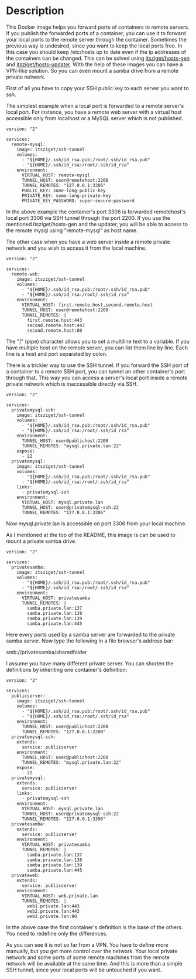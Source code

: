 # Description

This Docker image helps you forward ports of containers to remote servers.
If you publish the forwarded ports of a container, you can use it to forward your local ports to the remote server through the container.
Sometimes the previous way is undesired, since you want to keep the local ports free.
In this case you should keep /etc/hosts up to date even if the ip addresses of the containers can be changed. This can be solved using [itsziget/hosts-gen](https://hub.docker.com/r/itsziget/hosts-gen/) and [itsziget/hosts-updater](https://hub.docker.com/r/itsziget/hosts-updater/).
With the help of these images you can have a VPN-like solution. So you can even mount a samba drive from a remote private network.

First of all you have to copy your SSH public key to each server you want to ssh.

The simplest example when a local port is forwarded to a remote server's local port. For instance, you have a remote web server with a virtual host accessible only from localhost or a MySQL server which is not published.

    version: "2"

    services:
      remote-mysql:
        image: itsziget/ssh-tunnel
        volumes:
          - "${HOME}/.ssh/id_rsa.pub:/root/.ssh/id_rsa.pub"
          - "${HOME}/.ssh/id_rsa:/root/.ssh/id_rsa"
        environment:
          VIRTUAL_HOST: remote-mysql
          TUNNEL_HOST: user@remotehost:2200
          TUNNEL_REMOTES: "127.0.0.1:3306"
          PUBLIC_KEY: some-long-public-key
          PRIVATE_KEY: some-long-private-key
          PRIVATE_KEY_PASSWORD: super-secure-password


In the above example the container's port 3306 is forwarded remotehost's local port 3306 via SSH tunnel through the port 2200.
If you use the mentioned itsziget/hosts-gen and the updater, you will be able to access to the remote mysql using "remote-mysql" as host name.

The other case when you have a web server inside a remote private network and you wish to access it from the local machine.

    version: "2"

    services:
      remote-web:
        image: itsziget/ssh-tunnel
        volumes:
          - "${HOME}/.ssh/id_rsa.pub:/root/.ssh/id_rsa.pub"
          - "${HOME}/.ssh/id_rsa:/root/.ssh/id_rsa"
        environment:
          VIRTUAL_HOST: first.remote.host,second.remote.host
          TUNNEL_HOST: user@remotehost:2200
          TUNNEL_REMOTES: |
            first.remote.host:443
            second.remote.host:443
            second.remote.host:80


The "|" (pipe) character allows you to set a multiline text to a variable. If you have multiple host on the remote server, you can list them line by line. Each line is a host and port separated by colon.

There is a trickier way to use the SSH tunnel. If you forward the SSH port of a container to a remote SSH port, you can tunnel an other container's port through that. This way you can access a server's local port inside a remote private network which is inaccessible directly via SSH.

    version: "2"

    services:
      privatemysql-ssh:
        image: itsziget/ssh-tunnel
        volumes:
          - "${HOME}/.ssh/id_rsa.pub:/root/.ssh/id_rsa.pub"
          - "${HOME}/.ssh/id_rsa:/root/.ssh/id_rsa"
        environment:
          TUNNEL_HOST: user@publichost:2200
          TUNNEL_REMOTES: "mysql.private.lan:22"
        expose:
          - 22
      privatemysql:
        image: itsziget/ssh-tunnel
        volumes:
          - "${HOME}/.ssh/id_rsa.pub:/root/.ssh/id_rsa.pub"
          - "${HOME}/.ssh/id_rsa:/root/.ssh/id_rsa"
        links:
          - privatemysql-ssh
        environment:
          VIRTUAL_HOST: mysql.private.lan
          TUNNEL_HOST: user@privatemysql-ssh:22
          TUNNEL_REMOTES: "127.0.0.1:3306"


Now mysql.private.lan is accessible on port 3306 from your local machine.

As I mentioned at the top of the README, this image is can be used to mount a private samba drive.

    version: "2"

    services:
      privatesamba:
        image: itsziget/ssh-tunnel
        volumes:
          - "${HOME}/.ssh/id_rsa.pub:/root/.ssh/id_rsa.pub"
          - "${HOME}/.ssh/id_rsa:/root/.ssh/id_rsa"
        environment:
          VIRTUAL_HOST: privatesamba
          TUNNEL_REMOTES: |
            samba.private.lan:137
            samba.private.lan:138
            samba.private.lan:139
            samba.private.lan:445

Here every ports used by a samba server are forwarded to the private samba server. Now type the following in a file browser's address bar:

smb://privatesamba/sharedfolder

I assume you have many different private server. You can shorten the definitions by inheriting one container's definition:

    version: "2"

    services:
      publicserver:
        image: itsziget/ssh-tunnel
        volumes:
          - "${HOME}/.ssh/id_rsa.pub:/root/.ssh/id_rsa.pub"
          - "${HOME}/.ssh/id_rsa:/root/.ssh/id_rsa"
        environment:
          TUNNEL_HOST: user@publichost:2200
          TUNNEL_REMOTES: "127.0.0.1:2200"
      privatemysql-ssh:
        extends:
          service: publicserver
        environment:
          TUNNEL_HOST: user@publichost:2200
          TUNNEL_REMOTES: "mysql.private.lan:22"
        expose:
          - 22
      privatemysql:
        extends:
          service: publicserver
        links:
          - privatemysql-ssh
        environment:
          VIRTUAL_HOST: mysql.private.lan
          TUNNEL_HOST: user@privatemysql-ssh:22
          TUNNEL_REMOTES: "127.0.0.1:3306"
      privatesamba:
        extends:
          service: publicserver
        environment:
          VIRTUAL_HOST: privatesamba
          TUNNEL_REMOTES: |
            samba.private.lan:137
            samba.private.lan:138
            samba.private.lan:139
            samba.private.lan:445
      privateweb:
        extends:
          service: publicserver
        environment:
          VIRTUAL_HOST: web.private.lan
          TUNNEL_REMOTES: |
            web1.private.lan:443
            web2.private.lan:443
            web2.private.lan:80


In the above case the first container's definition is the base of the others. You need to redefine only the differences.

As you can see it is not so far from a VPN. You have to define more manually, but you get more control over the network. Your local private network and some ports of some remote machines from the remote network will be available at the same time. And this is more than a simple SSH tunnel, since your local ports will be untouched if you want.
